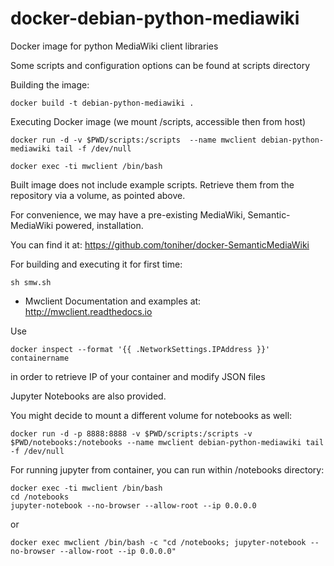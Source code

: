 # docker-debian-python-mediawiki
Docker image for python MediaWiki client libraries

Some scripts and configuration options can be found at scripts directory

Building the image:

	docker build -t debian-python-mediawiki .


Executing Docker image (we mount /scripts, accessible then from host)

	docker run -d -v $PWD/scripts:/scripts  --name mwclient debian-python-mediawiki tail -f /dev/null

	docker exec -ti mwclient /bin/bash

Built image does not include example scripts. Retrieve them from the repository via a volume, as pointed above.


For convenience, we may have a pre-existing MediaWiki, Semantic-MediaWiki powered, installation.

You can find it at: https://github.com/toniher/docker-SemanticMediaWiki

For building and executing it for first time:

    sh smw.sh


* Mwclient Documentation and examples at: http://mwclient.readthedocs.io

Use

    docker inspect --format '{{ .NetworkSettings.IPAddress }}' containername 

in order to retrieve IP of your container and modify JSON files

Jupyter Notebooks are also provided.

You might decide to mount a different volume for notebooks as well:

    docker run -d -p 8888:8888 -v $PWD/scripts:/scripts -v $PWD/notebooks:/notebooks --name mwclient debian-python-mediawiki tail -f /dev/null

For running jupyter from container, you can run within /notebooks directory: 


    
    docker exec -ti mwclient /bin/bash
    cd /notebooks
    jupyter-notebook --no-browser --allow-root --ip 0.0.0.0


or

    docker exec mwclient /bin/bash -c "cd /notebooks; jupyter-notebook --no-browser --allow-root --ip 0.0.0.0"


